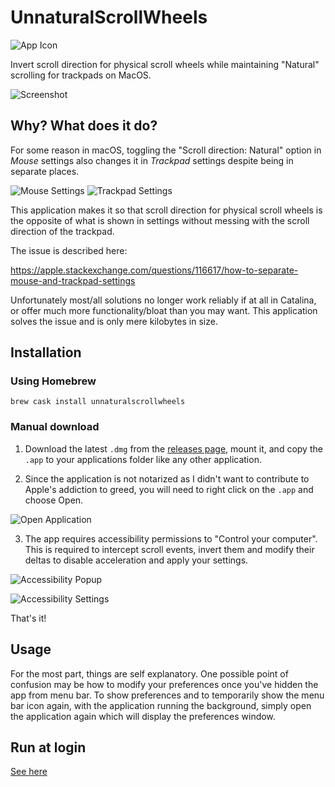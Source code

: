# UnnaturalScrollWheels

![App Icon](/../master/UnnaturalScrollWheels/Assets.xcassets/AppIcon.appiconset/256x256.png?raw=true "App Icon")

Invert scroll direction for physical scroll wheels while maintaining "Natural" scrolling for trackpads on MacOS.

![Screenshot](/../master/Screenshots/Screenshot.png?raw=true "Screenshot")

## Why? What does it do?

For some reason in macOS, toggling the "Scroll direction: Natural" option in *Mouse* settings also changes it in *Trackpad* settings despite being in separate places.

![Mouse Settings](/../master/Screenshots/MouseSettings.png?raw=true "Mouse Settings")
![Trackpad Settings](/../master/Screenshots/TrackpadSettings.png?raw=true "Trackpad Settings")

This application makes it so that scroll direction for physical scroll wheels is the opposite of what is shown in settings without messing with the scroll direction of the trackpad.

The issue is described here:

https://apple.stackexchange.com/questions/116617/how-to-separate-mouse-and-trackpad-settings

Unfortunately most/all solutions no longer work reliably if at all in Catalina, or offer much more functionality/bloat than you may want. This application solves the issue and is only mere kilobytes in size.

## Installation

### Using Homebrew

```
brew cask install unnaturalscrollwheels
```

### Manual download

1. Download the latest `.dmg` from the [releases page](/../../releases), mount it, and copy the `.app` to your applications folder like any other application.

2. Since the application is not notarized as I didn't want to contribute to Apple's addiction to greed, you will need to right click on the `.app` and choose Open.

![Open Application](/../master/Screenshots/OpenApplication.png?raw=true "Open Application")

3. The app requires accessibility permissions to "Control your computer". This is required to intercept scroll events, invert them and modify their deltas to disable acceleration and apply your settings.

![Accessibility Popup](/../master/Screenshots/AccessibilityPopup.png?raw=true "Accessibility Popup")

![Accessibility Settings](/../master/Screenshots/AccessibilitySettings.png?raw=true "Accessibility Settings")

That's it!

## Usage

For the most part, things are self explanatory. One possible point of confusion may be how to modify your preferences once you've hidden the app from menu bar. To show preferences and to temporarily show the menu bar icon again, with the application running the background, simply open the application again which will display the preferences window.

## Run at login

[See here](/../master/RunAtLogin.md)
